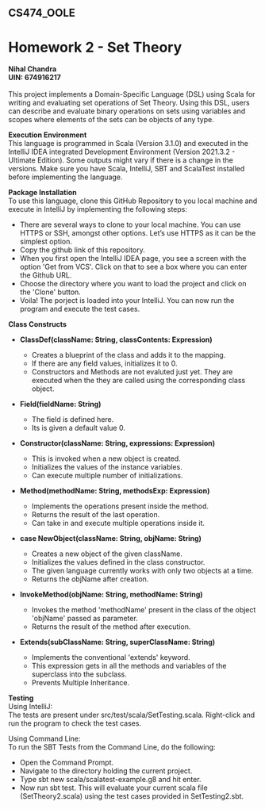 ## CS474_OOLE
# Homework 2 - Set Theory
**Nihal Chandra**<br>
**UIN: 674916217**<br><br>
This project implements a Domain-Specific Language (DSL) using Scala for writing and evaluating set operations of Set Theory. Using this DSL, users can describe and evaluate binary operations on sets using variables and scopes where elements of the sets can be objects of any type.

**Execution Environment**<br>
This language is programmed in Scala (Version 3.1.0) and executed in the IntelliJ IDEA integrated Development Environment (Version 2021.3.2 - Ultimate Edition). Some outputs might vary if there is a change in the versions. Make sure you have Scala, IntelliJ, SBT and ScalaTest installed before implementing the language.

**Package Installation**<br>
To use this language, clone this GitHub Repository to you local machine and execute in IntelliJ by implementing the following steps:
- There are several ways to clone to your local machine. You can use HTTPS or SSH, amongst other options. Let’s use HTTPS as it can be the simplest option. 
- Copy the github link of this repository.
- When you first open the IntelliJ IDEA page, you see a screen with the  option 'Get from VCS'. Click on that to see a box where you can enter the Github URL. 
- Choose the directory where you want to load the project and click  on the 'Clone' button.
- Voila! The porject is loaded into your IntelliJ. You can now run the program and execute the test cases.

**Class Constructs**

- **ClassDef(className: String, classContents: Expression)**<br>
  - Creates a blueprint of the class and adds it to the mapping.
  - If there are any field values, initializes it to 0.
  - Constructors and Methods are not evaluted just yet. They are executed when the they are called using the corresponding class object.

- **Field(fieldName: String)**<br>
  - The field is defined here.
  - Its is given a default value 0.

- **Constructor(className: String, expressions: Expression)**<br>
  - This is invoked when a new object is created.
  - Initializes the values of the instance variables.
  - Can execute multiple number of initializations.

- **Method(methodName: String, methodsExp: Expression)**<br>
  - Implements the operations present inside the method.
  - Returns the result of the last operation.
  - Can take in and execute multiple operations inside it.

- **case NewObject(className: String, objName: String)**<br>
  - Creates a new object of the given className.
  - Initializes the values defined in the class constructor.
  - The given language currently works with only two objects at a time.
  - Returns the objName after creation.
 
- **InvokeMethod(objName: String, methodName: String)**<br>
  - Invokes the method 'methodName' present in the class of the object 'objName' passed as parameter.
  - Returns the result of the method after execution.

- **Extends(subClassName: String, superClassName: String)**<br>
  - Implements the conventional 'extends' keyword.
  - This expression gets in all the methods and variables of the superclass into the subclass.
  - Prevents Multiple Inheritance.

**Testing**<br>
Using IntelliJ:<br>
The tests are present under src/test/scala/SetTesting.scala. Right-click and run the program to check the test cases. 

Using Command Line:<br>
To run the SBT Tests from the Command Line, do the following:
  - Open the Command Prompt.
  - Navigate to the directory holding the current project.
  - Type sbt new scala/scalatest-example.g8 and hit enter.
  - Now run sbt test. This will evaluate your current scala file (SetTheory2.scala) using the test cases provided in SetTesting2.sbt.


